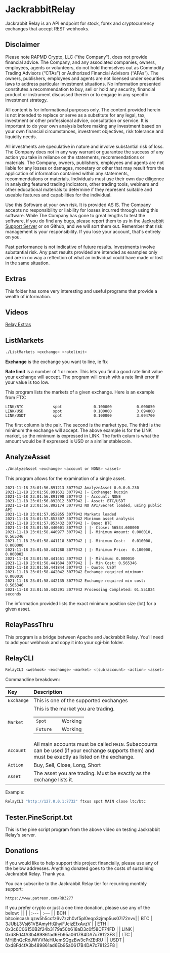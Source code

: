 # JackrabbitRelay

Jackrabbit Relay is an API endpoint for stock, forex and cryptocurrency
exchanges that accept REST webhooks.

## Disclaimer

Please note RAPMD Crypto, LLC ("the Company"), does not provide financial
advice. The Company, and any associated companies, owners, employees,
agents or volunteers, do not hold  themselves out as Commodity Trading
Advisors (“CTAs”) or Authorized Financial Advisors  (“AFAs”). The owners,
publishers, employees and agents are not licensed under securities laws 
to address particular investment situations. No information presented
constitutes a  recommendation to buy, sell or hold any security,
financial product or instrument discussed  therein or to engage in any
specific investment strategy.

All content is for informational purposes only. The content provided
herein is not intended to replace or serve as a substitute for any
legal, tax, investment or other professional advice,  consultation or
service. It is important to do your own analysis before making any
investment  based on your own financial circumstances, investment
objectives, risk tolerance and liquidity needs.

All investments are speculative in nature and involve substantial risk of
loss. The Company does not in any way warrant or guarantee the success of
any action you take in reliance on the  statements, recommendations or
materials. The Company, owners, publishers, employees and  agents are not
liable for any losses or damages, monetary or other that may result from
the  application of information contained within any statements,
recommendations or materials.  Individuals must use their own due
diligence in analyzing featured trading indicators, other trading  tools,
webinars and other educational materials to determine if they represent
suitable and  useable features and capabilities for the individual.

Use this Software at your own risk. It is provided AS IS. The Company
accepts no responsibility or liability for losses incurred through using
this software. While The Company has gone to great lengths to test the
software, if you do find any bugs, please report them to us in the
[Jackrabbit Support Server](https://discord.gg/g93TpbV) or on Github, and
we will sort them out. Remember that risk management is your
responsibility. If you lose your account, that's entirely on you.

Past performance is not indicative of future results. Investments involve
substantial risk. Any past  results provided are intended as examples
only and are in no way a reflection of what an individual  could have
made or lost in the same situation.

## Extras

This folder has some very interesting and useful programs that provide a
wealth of information.

## Videos

[Relay Extras](https://youtu.be/qXykEckzEgs)

## ListMarkets
```bash
./ListMarkets <exchange> <ratelimit>
```

**Exchange** is the exchange you want to line, ie ftx

**Rate limit** is a number of 1 or more. This lets you find a good rate limit value your exchange will accept. The program will crash with a rate limit error if your value is too low.

This program lists the markets of a given exchange. Here is an example from FTX:

    LINK/BTC             spot              0.100000           0.000050
    LINK/USD             spot              0.100000           3.094800
    LINK/USDT            spot              0.100000           3.094700

The first column is the pair. The second is the market type. The third is the minimum the exchange will accept. The above example is for the LINK market, so the minimum is expressed in LINK. The forth colum is what the amount would be if expressed is USD or a similar stablecoin.

## AnalyzeAsset

```bash
./AnalyzeAsset <exchange> <account or NONE> <asset>
```

This program allows for the examination of a single asset.

```log
2021-11-18 23:01:56.891213 3077942 AnalyzeAsset 0.0.0.0.230
2021-11-18 23:01:56.891631 3077942 |- Exchange: kucoin
2021-11-18 23:01:56.891798 3077942 |- Account: NONE
2021-11-18 23:01:56.892012 3077942 |- Asset: BTC/USDT
2021-11-18 23:01:56.892174 3077942 NO API/Secret loaded, using public API
2021-11-18 23:01:57.852855 3077942 Markets loaded
2021-11-18 23:01:57.853307 3077942 Minimum asset analysis
2021-11-18 23:01:57.853432 3077942 |- Base: BTC
2021-11-18 23:01:58.440601 3077942 | |- Close: 56534.600000
2021-11-18 23:01:58.440977 3077942 | |- Minimum Amount: 0.000010, 0.565346
2021-11-18 23:01:58.441118 3077942 | |- Minimum Cost:   0.010000, 0.000000
2021-11-18 23:01:58.441288 3077942 | |- Minimum Price:  0.100000, 0.000002
2021-11-18 23:01:58.441461 3077942 | |- Minimum: 0.000010
2021-11-18 23:01:58.441684 3077942 | |- Min Cost: 0.565346
2021-11-18 23:01:58.441844 3077942 |- Quote: USDT
2021-11-18 23:01:58.442042 3077942 Exchange required minimum:  0.000010
2021-11-18 23:01:58.442135 3077942 Exchange required min cost: 0.565346
2021-11-18 23:01:58.442291 3077942 Processing Completed: 01.551824 seconds
```

The information provided lists the exact minimum position size (lot) for a given asset.

## RelayPassThru

This program is a bridge between Apache and Jackrabbit Relay. You'll need to add your webhook and copy it into your cgi-bin folder.

## RelayCLI
```bash
RelayCLI <webhook> <exchange> <market> <(sub)account> <action> <asset>
```

Commandline breakdown:

| Key | Description |
| :--- | :--- |
| `Exchange` | This is one of the supported exchanges |
| `Market` | This is the market you are trading. <table><tr><td>`Spot`<td><td>Working</td></tr><tr><td>`Future`<td><td>Working</td></tr></table> |
| `Account` | All main accounts must be called `MAIN`. Subaccounts can be used (if your exchange supports them) and must be exactly as listed on the exchange. |
| `Action` | Buy, Sell, Close, Long, Short |
| `Asset` | The asset you are trading.  Must be exactly as the exchange lists it. |

Example:
```bash
RelayCLI "http://127.0.0.1:7732" ftxus spot MAIN close ltc/btc
```

## Tester.PineScript.txt

This is the pine script program from the above video on testing Jackrabbit Relay's server.

## Donations

If you would like to help support this project financially, please use
any of the below addresses. Anything donated goes to the costs of
sustaining Jackrabbit Relay. Thank you.

You can subscribe to the Jackrabbit Relay tier for recurring monthly
support:

    https://www.patreon.com/RD3277

If you prefer crypto or just a one time donation, please use any of the
below:
| | |
| :--- | :--- |
| BCH | bitcoincash:qzw5h5ccfz6v7zzh0vf5pl0eqp3zjmp5us07l72nvv|
| BTC | 3JUbL3Vsj61VBAmyHtQhyiFJcizEfxAvzV |
| ETH | 0x3c6C06150B2f24b3179a50b618aD3c0f58CF74FD |
| LINK | 0xd8Fd4fA3b489861ad6Eb95a0617B4DA7c78123F8 |
| LTC | MHj8nQcRdJWVVNeHUemSQgzBw3cPrZEtRU |
| USDT | 0xd8Fd4fA3b489861ad6Eb95a0617B4DA7c78123F8 |

